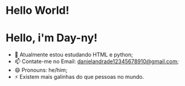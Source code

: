 <h1>Hello World!</h1>

# Hello, i'm Day-ny!

- 🔭 Atualmente estou estudando HTML e python;
- 📫 Contate-me no Email: danielandrade12345678910@gmail.com;
- 😄 Pronouns: he/him;
- ⚡ Existem mais galinhas do que pessoas no mundo.

##
